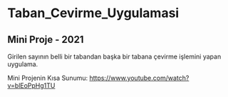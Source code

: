 # Taban_Cevirme_Uygulamasi
## Mini Proje - 2021

Girilen sayının belli bir tabandan başka bir tabana çevirme işlemini yapan uygulama.

Mini Projenin Kısa Sunumu: https://www.youtube.com/watch?v=blEoPpHg1TU
